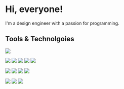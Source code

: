 # Hi, everyone!

I'm a design engineer with a passion for programming. 

## Tools & Technolgoies

![](https://img.shields.io/badge/OS-Windows-informational?style=for-the-badge&logo=windows&logoColor=white&color=001C30&labelColor=64CCC5)

![](https://img.shields.io/badge/Code-Python-informational?style=for-the-badge&logo=python&logoColor=white&color=001C30&labelColor=64CCC5)
![](https://img.shields.io/badge/Code-Django-informational?style=for-the-badge&logo=django&logoColor=white&color=001C30&labelColor=64CCC5)
![](https://img.shields.io/badge/Code-VUE-informational?style=for-the-badge&logo=vuedotjs&logoColor=white&color=001C30&labelColor=64CCC5)
![](https://img.shields.io/badge/Code-Alpine.js-informational?style=for-the-badge&logo=alpinedotjs&logoColor=white&color=001C30&labelColor=64CCC5)
![](https://img.shields.io/badge/Code-Tailwind_CSS-informational?style=for-the-badge&logo=tailwindcss&logoColor=white&color=001C30&labelColor=64CCC5)

![](https://img.shields.io/badge/Tools-VScode-informational?style=for-the-badge&logo=visualstudiocode&logoColor=white&color=001C30&labelColor=64CCC5)
![](https://img.shields.io/badge/Tools-Docker-informational?style=for-the-badge&logo=docker&logoColor=white&color=001C30&labelColor=64CCC5)
![](https://img.shields.io/badge/Tools-GitHub_Actions-informational?style=for-the-badge&logo=githubactions&logoColor=white&color=001C30&labelColor=64CCC5)
![](https://img.shields.io/badge/Tools-Obsidian-informational?style=for-the-badge&logo=obsidian&logoColor=white&color=001C30&labelColor=64CCC5)

![](https://img.shields.io/badge/HW-RaspberryPi-informational?style=for-the-badge&logo=raspberrypi&logoColor=white&color=001C30&labelColor=64CCC5)
![](https://img.shields.io/badge/HW-ESP-informational?style=for-the-badge&logo=espressif&logoColor=white&color=001C30&labelColor=64CCC5)
![](https://img.shields.io/badge/HW-ESP-informational?style=for-the-badge&logo=arduino&logoColor=white&color=001C30&labelColor=64CCC5)



<!--
**to-sta/to-sta** is a ✨ _special_ ✨ repository because its `README.md` (this file) appears on your GitHub profile.

Here are some ideas to get you started:

- 🔭 I’m currently working on Activist
- 🌱 I’m currently learning ...
- 👯 I’m looking to collaborate on ...
- 🤔 I’m looking for help with ...
- 💬 Ask me about ...
- 📫 How to reach me: ...
- 😄 Pronouns: ...
- ⚡ Fun fact: ...
-->
